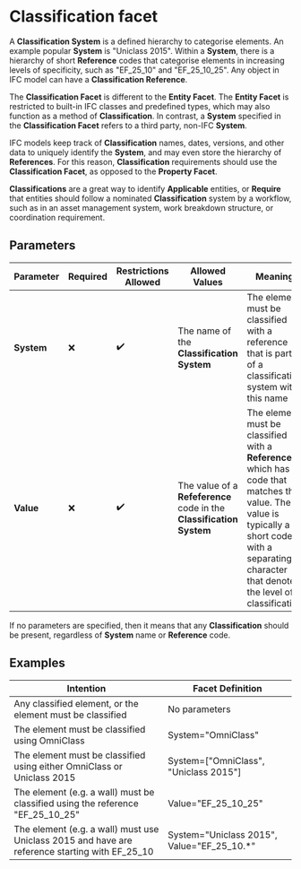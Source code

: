 # Classification facet

A **Classification System** is a defined hierarchy to categorise elements. An example popular **System** is "Uniclass 2015". Within a **System**, there is a hierarchy of short **Reference** codes that categorise elements in increasing levels of specificity, such as "EF_25_10" and "EF_25_10_25". Any object in IFC model can have a **Classification Reference**.

The **Classification Facet** is different to the **Entity Facet**. The **Entity Facet** is restricted to built-in IFC classes and predefined types, which may also function as a method of **Classification**. In contrast, a **System** specified in the **Classification Facet** refers to a third party, non-IFC **System**.

IFC models keep track of **Classification** names, dates, versions, and other data to uniquely identify the **System**, and may even store the hierarchy of **References**. For this reason, **Classification** requirements should use the **Classification Facet**, as opposed to the **Property Facet**.

**Classifications** are a great way to identify **Applicable** entities, or **Require** that entities should follow a nominated **Classification** system by a workflow, such as in an asset management system, work breakdown structure, or coordination requirement.

## Parameters

Parameter | Required | Restrictions Allowed | Allowed Values | Meaning
--- | --- | --- | --- | ---
**System** | ❌ | ✔️ | The name of the **Classification System** | The element must be classified with a reference that is part of a classification system with this name
**Value** | ❌ | ✔️ | The value of a **Refeference** code in the **Classification System** | The element must be classified with a **Reference** which has a code that matches this value. The value is typically a short code with a separating character that denotes the level of classification

If no parameters are specified, then it means that any **Classification** should be present, regardless of **System** name or **Reference** code.

## Examples

Intention | Facet Definition
--- | ---
Any classified element, or the element must be classified | No parameters
The element must be classified using OmniClass | System="OmniClass"
The element must be classified using either OmniClass or Uniclass 2015 | System=["OmniClass", "Uniclass 2015"]
The element (e.g. a wall) must be classified using the reference "EF_25_10_25" | Value="EF_25_10_25"
The element (e.g. a wall) must use Uniclass 2015 and have are reference starting with EF_25_10 | System="Uniclass 2015", Value="EF_25_10.*"
